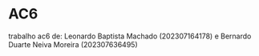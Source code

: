 # AC6
trabalho ac6 de: Leonardo Baptista Machado (202307164178) e Bernardo Duarte Neiva Moreira (202307636495)
